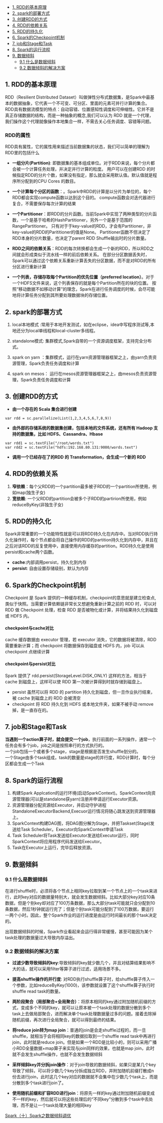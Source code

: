 <!-- TOC -->
- [1. RDD的基本原理](#1-RDD的基本原理)  
- [2. spark的部署方式](#2-spark的部署方式)  
- [3. 创建RDD的方式](#3-创建RDD的方式)  
- [4. RDD的依赖关系](#4-RDD的依赖关系)  
- [5. RDD的持久化](#5-RDD的持久化)  
- [6. Spark的Checkpoint机制](#6-Spark的Checkpoint机制)  
- [7. job和Stage和Task](#7-job和Stage和Task)  
- [8. Spark的运行流程](#8-Spark的运行流程)  
- [9. 数据倾斜](#9-数据倾斜)  
    - [9.1 什么是数据倾斜](#91-什么是数据倾斜)  
    - [9.2 数据倾斜的解决方案](#92-数据倾斜的解决方案)
<!-- /TOC -->
## 1. RDD的基本原理  
RDD（Resilient Distributed Dataset）叫做弹性分布式数据集，是Spark中最基本的数据抽象，它代表一个不可变、可分区、里面的元素可并行计算的集合。  
RDD具有数据流模型的特点：自动容错、位置感知性调度和可伸缩性。它并不是真正存储数据的结构，而是一种抽象的概念,我们可以认为 RDD 就是一个代理，
我们操作这个代理就像操作本地集合一样，不需去关心任务调度、容错等问题。  
  
### RDD的属性
RDD具有属性，它的属性用来描述当前数据集的状态，我们可以简单的理解为RDD里的包括什么  
  
- **一组分片(Partition)**: 即数据集的基本组成单位。对于RDD来说，每个分片都会被一个计算任务处理，并决定并行计算的粒度。
用户可以在创建RDD 的时候指定RDD的分片个数，如果没有指定，那么就会采用默认值。默认值就是程序所分配到的CPU Cores 的数目。  
  
- **一个计算每个分区的函数**：。Spark中RDD的计算是以分片为单位的，每个RDD都会实现compute函数以达到这个目的。
compute函数会对迭代器进行复合，不需要保存每次计算的结果  
  

- **一个Partitioner**：即RDD的分片函数。当前Spark中实现了两种类型的分片函数，一个是基于哈希的HashPartitioner，另外一个是基于范围的RangePartitioner。
只有对于于key-value的RDD，才会有Partitioner，非key-value的RDD的Parititioner的值是None。
Partitioner函数不但决定了RDD本身的分片数量，也决定了parent RDD Shuffle输出时的分片数量。  
  
- **RDD之间的依赖关系**：RDD的每次转换都会生成一个新的RDD，所以RDD之间就会形成类似于流水线一样的前后依赖关系。
在部分分区数据丢失时，Spark可以通过这个依赖关系重新计算丢失的分区数据，而不是对RDD的所有分区进行重新计算  
  
- **一个列表，存储存取每个Partition的优先位置（preferred location）**。对于一个HDFS文件来说，这个列表保存的就是每个Partition所在的块的位置。
按照“移动数据不如移动计算”的理念，Spark在进行任务调度的时候，会尽可能地将计算任务分配到其所要处理数据块的存储位置。
  
## 2. spark的部署方式  
  
1) local本地模式 :常用于本地开发测试，如在eclipse，idea中写程序测试等,本地还分为local单线程和local-cluster多线程。  

2) standalone模式: 集群模式,Spark自带的一个资源调度框架，支持完全分布式。  
3) spark on yarn ：集群模式，运行在yarn资源管理器框架之上，由yarn负责资源管理，Spark负责任务调度和计算 
4) spark on mesos： 运行在mesos资源管理器框架之上，由mesos负责资源管理，Spark负责任务调度和计算
  
## 3. 创建RDD的方式  
  
- **由一个存在的 Scala 集合进行创建**  
  
```
var rdd = sc.parallelize(List(1,2,3,4,5,6,7,8,9))
```  
- **由外部的存储系统的数据集创建，包括本地的文件系统，还有所有 Hadoop 支持的数据集，比如 HDFS、Cassandra、Hbase**  
  
```
var rdd1 = sc.textFile("/root/words.txt")
var rdd2 = sc.textFile("hdfs:192.168.80.131:9000/words.text")
```
  
- **调用一个已经存在了的RDD 的 Transformation，会生成一个新的 RDD**
  
## 4. RDD的依赖关系  
  
1) **窄依赖**：每个父RDD的一个partition最多被子RDD的一个partition所使用，例如map(独生子女)  
2) **宽依赖**: 一个父RDD的partition会被多个子RDD的partirion所使用，例如reduceByKey(非独生子女)  
  
## 5. RDD的持久化  
Spark非常重要的一个功能特性就是可以将RDD持久化在内存中。当对RDD执行持久化操作时，每个节点都会将自己操作的RDD的partition持久化到内存中，并且在之后对该RDD的反复使用中，直接使用内存缓存的partition。RDD持久化是使用persist和cache两个函数。  
  
- **cache**:内部调用persist，持久化到内存  
- **persist**: 自由设置存储级别，默认为内存

## 6. Spark的Checkpoint机制  
Checkpoint 是 Spark 提供的一种缓存机制，checkpoint的意思就是建立检查点,类似于快照。当需要计算依赖链非常长又想避免重新计算之前的 RDD 时，可以对 RDD 做 Checkpoint 处理，检查 RDD 是否被物化或计算，并将结果持久化到磁盘或 HDFS 内。  
  
#### checkpoint与cache对比  
  
cache 缓存数据由 executor 管理，若 executor 消失，它的数据将被清除，RDD 需要重新计算；而 checkpoint 将数据保存到磁盘或 HDFS 内，job 可以从 checkpoint 点继续计算  
  
#### checkpoint与persist对比  
Spark 提供了 rdd.persist(StorageLevel.DISK_ONLY) 这样的方法，相当于 cache 到磁盘上，这样可以使 RDD 第一次被计算得到时就存储到磁盘上。  
  
 
-  persist 虽然可以将 RDD 的 partition 持久化到磁盘，但一旦作业执行结束，被 cache 到磁盘上的 RDD 会被清空  
-  checkpoint 将 RDD 持久化到 HDFS 或本地文件夹，如果不被手动 remove 掉，是一直存在的。
  
## 7. job和Stage和Task  
  
**当遇到一个action算子时，就会提交一个job**，执行前面的一系列操作，通常一个任务会有多个job，job之间是按照串行的方式执行的。  
一个job包括一个或者多个stage，stage是根据是否发生shuffle划分的。  
一个Stage由多个task组成，task的数量是stage的并行度，RDD计算时，每个分区都会生成一个Task
  
## 8. Spark的运行流程  
  
1) 构建Spark Applcation的运行环境(启动SparkContext)。SparkContext向资源管理器(可以是standalone获yarn)注册并申请运行Executor资源。  
2) 资源管理器分配资源给Executor，并启动守护进程StandaloneExecutorBackend,Execuor运行情况将随心跳发送到资源管理器上。  
3) SparkContext构建DAG图，将DAG图分解为Stage，并把Taskset(Stage)发送给Task Scheduler。Executor向SparkContext申请Task  
4) Task Scheduler将Task发送给Executor发送给Executor运行，同时SparkContext将应用程序代码发送给Executor。  
5) Task在Executor上运行，完毕后释放资源。 
  
## 9. 数据倾斜  
  
### 9.1 什么是数据倾斜  
 在进行shuffle时，必须将各个节点上相同key拉取到某一个节点上的一个task来进行，此时key对应的数据量特别大，就会发生数据倾斜。比如大部分key对应10条数据，但是个别key却对应了100万条数据，那么大部分task可能就只会分配到10条数据，然后1秒钟就运行完了；但是个别task可能分配到了100万数据，要运行一两个小时。因此，整个Spark作业的运行进度是由运行时间最长的那个task决定的。  
   
出现数据倾斜的时候，Spark作业看起来会运行得非常缓慢，甚至可能因为某个task处理的数据量过大导致内存溢出。  
  
### 9.2 数据倾斜的解决方案  
-  **过滤少数导致倾斜的key**:导致倾斜的key就少数几个，并且对结算结果影响不大的话，就可以采用filter等算子进行过滤，适用场景不多。  
-  **提高shuffle操作的并行度**: 对RDD执行shuffle算子时，给shuffle算子传入一个参数，比如reduceByKey(1000)，该参数就设置了这个shuffle算子执行时shuffle read task的数量。  
  
- **两阶段聚合（局部聚合+全局聚合）**：将原本相同的key通过附加随机前缀的方式，变成多个不同的key，就可以让原本被一个task处理的数据分散到多个task上去做局部聚合，进而解决单个task处理数据量过多的问题。接着去除掉随机前缀，再次进行全局聚合，就可以得到最终的结果。  
  
- **将reduce join转为map join**：普通的join是会走shuffle过程的，而一旦shuffle，就相当于会将相同key的数据拉取到一个shuffle read task中再进行join，此时就是reduce join。但是如果一个RDD是比较小的，则可以采用广播小RDD全量数据+map算子来实现与join同样的效果，也就是map join，此时就不会发生shuffle操作，也就不会发生数据倾斜  
  
- **采样倾斜key并分拆join操作**：对于join导致的数据倾斜，如果只是某几个key导致了倾斜，可以将少数几个key分拆成独立RDD，并附加随机前缀打散成n份去进行join，此时这几个key对应的数据就不会集中在少数几个task上，而是分散到多个task进行join了。  
  
- **使用随机前缀和扩容RDD进行join**：将原先一样的key通过附加随机前缀变成不一样的key，然后就可以将这些处理后的“不同key”分散到多个task中去处理，而不是让一个task处理大量的相同key
     
 [Spark（十）Spark之数据倾斜调优](https://www.cnblogs.com/frankdeng/p/9301695.html)
